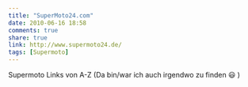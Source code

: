 ```yaml
---
title: "SuperMoto24.com"
date: 2010-06-16 18:58
comments: true
share: true
link: http://www.supermoto24.de/
tags: [Supermoto]
---
```

Supermoto Links von A-Z (Da bin/war ich auch irgendwo zu finden :smiley: )
